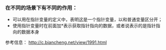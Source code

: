 ### 在不同的场景下有不同的作用：
* 可以用在指针变量的定义中，表明这是一个指针变量，以和普通变量区分开；
* 使用指针变量时在前面加*表示获取指针指向的数据，或者说表示的是指针指向的数据本身

参考信息：
http://c.biancheng.net/view/1991.html
